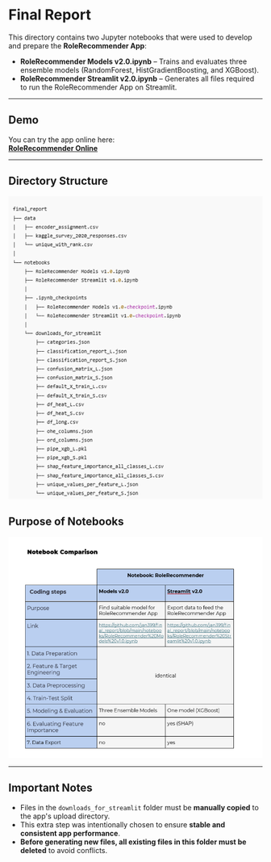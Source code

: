 # Final Report

This directory contains two Jupyter notebooks that were used to develop and prepare the **RoleRecommender App**:

- **RoleRecommender Models v2.0.ipynb** – Trains and evaluates three ensemble models (RandomForest, HistGradientBoosting, and XGBoost).
- **RoleRecommender Streamlit v2.0.ipynb** – Generates all files required to run the RoleRecommender App on Streamlit.

---

## Demo

You can try the app online here:  
[**RoleRecommender Online**](https://w9v3uossaz4zuzqyfzufvp.streamlit.app/)

---

## Directory Structure

![Directory Structure](data/1_File_Structure.png)


## Purpose of Notebooks

![Prupose of Notebooks](data/2_Notebook_Comparison.png)


---

## Important Notes

- Files in the `downloads_for_streamlit` folder must be **manually copied** to the app's upload directory.  
- This extra step was intentionally chosen to ensure **stable and consistent app performance**.  
- **Before generating new files, all existing files in this folder must be deleted** to avoid conflicts.
